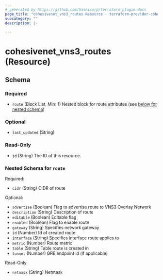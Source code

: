 ```yaml
---
# generated by https://github.com/hashicorp/terraform-plugin-docs
page_title: "cohesivenet_vns3_routes Resource - terraform-provider-cohesivenet"
subcategory: ""
description: |-
  
---
```


# cohesivenet_vns3_routes (Resource)





<!-- schema generated by tfplugindocs -->
## Schema

### Required

- `route` (Block List, Min: 1) Nested block for route attributes (see [below for nested schema](#nestedblock--route))

### Optional

- `last_updated` (String)

### Read-Only

- `id` (String) The ID of this resource.

<a id="nestedblock--route"></a>
### Nested Schema for `route`

Required:

- `cidr` (String) CIDR of route

Optional:

- `advertise` (Boolean) Flag to advertise route to VNS3 Overlay Network
- `description` (String) Description of route
- `editable` (Boolean) Editable flag
- `enabled` (Boolean) Flag to enable route
- `gateway` (String) Specifies network gateway
- `id` (Number) Id of created route
- `interface` (String) Specifies interface route applies to
- `metric` (Number) Route metric
- `table` (String) Table route is created in
- `tunnel` (Number) GRE endpoint id (if applicable)

Read-Only:

- `netmask` (String) Netmask


